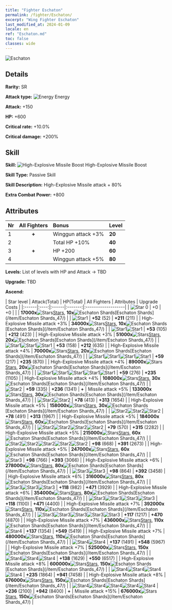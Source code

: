```yaml
---
title: "Fighter Eschaton"
permalink: /fighter/Eschaton/
excerpt: "Wing Fighter Eschaton"
last_modified_at: 2024-01-09
locale: en
ref: "Eschaton.md"
toc: false
classes: wide
---
```



 ![Eschaton](/images/ship/fj_img19.png)

## Details

 **Rarity:** SR 

 **Attack type:** ![Energy](/images/common_sx_icon8.png) Energy 

 **Attack:** +150

 **HP:** +600

 **Critical rate:** +10.0%

 **Critical damage:** +200%

## Skill

 **Skill:** ![High-Explosive Missile Boost](/images/skill/skill_45_p.png) High-Explosive Missile Boost

 **Skill Type:**  Passive Skill

 **Skill Description:**  High-Explosive Missile attack + 80%

 **Extra Combat Power:**  +800

## Attributes

  |  Nr | All Fighters | Bonus | Level |
  |:----|:-------------:|:--------------------|:--------|
  | 1  | **+**  | Winggun attack +3%  | **20** |
  | 2  |   | Total HP +10%  | **40** |
  | 3  | **+**  | HP +200  | **60** |
  | 4  |   | Winggun attack +5%  | **80** |


 **Levels:**  List of levels with HP and Attack -> TBD

 **Upgrade:**  TBD

 **Ascend:**  

  |  Star level | Attack(Total) | HP(Total) | All Fighters | Attributes | Upgrade Costs |
  |:------|:----:|:------|:-------:|:-------------------|
  | ![Star 0](/images/s0.png)  | +0  | +0  |  |    | **17000x**![Stars](/images/item/Stars_p.png)[Stars](/item/Stars_2/), **10x**![Eschaton Shards](/images/item/Eschaton_Shards_p.png)[Eschaton Shards](/item/Eschaton Shards_47/) |
  | ![Star1](/images/s1.png)  | **+52** (52)  | **+211** (211)  |   | High-Explosive Missile attack +3%  | **34000x**![Stars](/images/item/Stars_p.png)[Stars](/item/Stars_2/), **10x**![Eschaton Shards](/images/item/Eschaton_Shards_p.png)[Eschaton Shards](/item/Eschaton Shards_47/) |
  | ![Star1](/images/s1.png)![Star1](/images/s1.png)  | **+53** (105)  | **+212** (423)  |   | High-Explosive Missile attack +3%  | **51000x**![Stars](/images/item/Stars_p.png)[Stars](/item/Stars_2/), **20x**![Eschaton Shards](/images/item/Eschaton_Shards_p.png)[Eschaton Shards](/item/Eschaton Shards_47/) |
  | ![Star1](/images/s1.png)![Star1](/images/s1.png)![Star1](/images/s1.png)  | **+53** (158)  | **+212** (635)  |   | High-Explosive Missile attack +4%  | **70000x**![Stars](/images/item/Stars_p.png)[Stars](/item/Stars_2/), **20x**![Eschaton Shards](/images/item/Eschaton_Shards_p.png)[Eschaton Shards](/item/Eschaton Shards_47/) |
  | ![Star1](/images/s1.png)![Star1](/images/s1.png)![Star1](/images/s1.png)![Star1](/images/s1.png)  | **+59** (217)  | **+235** (870)  |   | High-Explosive Missile attack +4%  | **89000x**![Stars](/images/item/Stars_p.png)[Stars](/item/Stars_2/), **20x**![Eschaton Shards](/images/item/Eschaton_Shards_p.png)[Eschaton Shards](/item/Eschaton Shards_47/) |
  | ![Star1](/images/s1.png)![Star1](/images/s1.png)![Star1](/images/s1.png)![Star1](/images/s1.png)![Star1](/images/s1.png)  | **+59** (276)  | **+235** (1105)  |   | High-Explosive Missile attack +4%  | **108000x**![Stars](/images/item/Stars_p.png)[Stars](/item/Stars_2/), **30x**![Eschaton Shards](/images/item/Eschaton_Shards_p.png)[Eschaton Shards](/item/Eschaton Shards_47/) |
  | ![Star2](/images/s2.png)  | **+59** (335)  | **+236** (1341)  | **+**  | Missile attack +5%  | **133000x**![Stars](/images/item/Stars_p.png)[Stars](/item/Stars_2/), **30x**![Eschaton Shards](/images/item/Eschaton_Shards_p.png)[Eschaton Shards](/item/Eschaton Shards_47/) |
  | ![Star2](/images/s2.png)![Star2](/images/s2.png)  | **+78** (413)  | **+313** (1654)  |   | High-Explosive Missile attack +5%  | **158000x**![Stars](/images/item/Stars_p.png)[Stars](/item/Stars_2/), **30x**![Eschaton Shards](/images/item/Eschaton_Shards_p.png)[Eschaton Shards](/item/Eschaton Shards_47/) |
  | ![Star2](/images/s2.png)![Star2](/images/s2.png)![Star2](/images/s2.png)  | **+78** (491)  | **+313** (1967)  |   | High-Explosive Missile attack +5%  | **184000x**![Stars](/images/item/Stars_p.png)[Stars](/item/Stars_2/), **60x**![Eschaton Shards](/images/item/Eschaton_Shards_p.png)[Eschaton Shards](/item/Eschaton Shards_47/) |
  | ![Star2](/images/s2.png)![Star2](/images/s2.png)![Star2](/images/s2.png)![Star2](/images/s2.png)  | **+79** (570)  | **+315** (2282)  |   | High-Explosive Missile attack +5%  | **215000x**![Stars](/images/item/Stars_p.png)[Stars](/item/Stars_2/), **60x**![Eschaton Shards](/images/item/Eschaton_Shards_p.png)[Eschaton Shards](/item/Eschaton Shards_47/) |
  | ![Star2](/images/s2.png)![Star2](/images/s2.png)![Star2](/images/s2.png)![Star2](/images/s2.png)![Star2](/images/s2.png)  | **+98** (668)  | **+391** (2673)  |   | High-Explosive Missile attack +5%  | **247000x**![Stars](/images/item/Stars_p.png)[Stars](/item/Stars_2/), **60x**![Eschaton Shards](/images/item/Eschaton_Shards_p.png)[Eschaton Shards](/item/Eschaton Shards_47/) |
  | ![Star3](/images/s3.png)  | **+98** (766)  | **+393** (3066)  |   | High-Explosive Missile attack +6%  | **278000x**![Stars](/images/item/Stars_p.png)[Stars](/item/Stars_2/), **80x**![Eschaton Shards](/images/item/Eschaton_Shards_p.png)[Eschaton Shards](/item/Eschaton Shards_47/) |
  | ![Star3](/images/s3.png)![Star3](/images/s3.png)  | **+98** (864)  | **+392** (3458)  |   | High-Explosive Missile attack +6%  | **316000x**![Stars](/images/item/Stars_p.png)[Stars](/item/Stars_2/), **80x**![Eschaton Shards](/images/item/Eschaton_Shards_p.png)[Eschaton Shards](/item/Eschaton Shards_47/) |
  | ![Star3](/images/s3.png)![Star3](/images/s3.png)![Star3](/images/s3.png)  | **+118** (982)  | **+471** (3929)  |   | High-Explosive Missile attack +6%  | **354000x**![Stars](/images/item/Stars_p.png)[Stars](/item/Stars_2/), **80x**![Eschaton Shards](/images/item/Eschaton_Shards_p.png)[Eschaton Shards](/item/Eschaton Shards_47/) |
  | ![Star3](/images/s3.png)![Star3](/images/s3.png)![Star3](/images/s3.png)![Star3](/images/s3.png)  | **+118** (1100)  | **+471** (4400)  |   | High-Explosive Missile attack +7%  | **392000x**![Stars](/images/item/Stars_p.png)[Stars](/item/Stars_2/), **110x**![Eschaton Shards](/images/item/Eschaton_Shards_p.png)[Eschaton Shards](/item/Eschaton Shards_47/) |
  | ![Star3](/images/s3.png)![Star3](/images/s3.png)![Star3](/images/s3.png)![Star3](/images/s3.png)![Star3](/images/s3.png)  | **+117** (1217)  | **+470** (4870)  |   | High-Explosive Missile attack +7%  | **436000x**![Stars](/images/item/Stars_p.png)[Stars](/item/Stars_2/), **110x**![Eschaton Shards](/images/item/Eschaton_Shards_p.png)[Eschaton Shards](/item/Eschaton Shards_47/) |
  | ![Star4](/images/s4.png)  | **+137** (1354)  | **+549** (5419)  |   | High-Explosive Missile attack +7%  | **480000x**![Stars](/images/item/Stars_p.png)[Stars](/item/Stars_2/), **110x**![Eschaton Shards](/images/item/Eschaton_Shards_p.png)[Eschaton Shards](/item/Eschaton Shards_47/) |
  | ![Star4](/images/s4.png)![Star4](/images/s4.png)  | **+137** (1491)  | **+548** (5967)  |   | High-Explosive Missile attack +7%  | **525000x**![Stars](/images/item/Stars_p.png)[Stars](/item/Stars_2/), **150x**![Eschaton Shards](/images/item/Eschaton_Shards_p.png)[Eschaton Shards](/item/Eschaton Shards_47/) |
  | ![Star4](/images/s4.png)![Star4](/images/s4.png)![Star4](/images/s4.png)  | **+138** (1629)  | **+550** (6517)  |   | High-Explosive Missile attack +8%  | **600000x**![Stars](/images/item/Stars_p.png)[Stars](/item/Stars_2/), **150x**![Eschaton Shards](/images/item/Eschaton_Shards_p.png)[Eschaton Shards](/item/Eschaton Shards_47/) |
  | ![Star4](/images/s4.png)![Star4](/images/s4.png)![Star4](/images/s4.png)![Star4](/images/s4.png)  | **+235** (1864)  | **+941** (7458)  |   | High-Explosive Missile attack +8%  | **676000x**![Stars](/images/item/Stars_p.png)[Stars](/item/Stars_2/), **150x**![Eschaton Shards](/images/item/Eschaton_Shards_p.png)[Eschaton Shards](/item/Eschaton Shards_47/) |
  | ![Star4](/images/s4.png)![Star4](/images/s4.png)![Star4](/images/s4.png)![Star4](/images/s4.png)![Star4](/images/s4.png)  | **+236** (2100)  | **+942** (8400)  | **+**  | Missile attack +15%  | **676000x**![Stars](/images/item/Stars_p.png)[Stars](/item/Stars_2/), **150x**![Eschaton Shards](/images/item/Eschaton_Shards_p.png)[Eschaton Shards](/item/Eschaton Shards_47/) |

